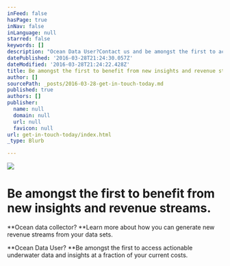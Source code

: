 ```yaml
---
inFeed: false
hasPage: true
inNav: false
inLanguage: null
starred: false
keywords: []
description: "Ocean Data User?Contact us and be amongst the first to access actionable underwater data and insights\_at a fraction of your current costs."
datePublished: '2016-03-28T21:24:30.057Z'
dateModified: '2016-03-28T21:24:22.428Z'
title: Be amongst the first to benefit from new insights and revenue streams.
author: []
sourcePath: _posts/2016-03-28-get-in-touch-today.md
published: true
authors: []
publisher:
  name: null
  domain: null
  url: null
  favicon: null
url: get-in-touch-today/index.html
_type: Blurb

---
```

![](https://the-grid-user-content.s3-us-west-2.amazonaws.com/33edbeda-c38d-433b-94ab-40e59d2044a6.jpg)

# Be amongst the first to benefit from new insights and revenue streams.

**Ocean data collector? **Learn more about how you can generate new revenue streams from your data sets.

**Ocean Data User? **Be amongst the first to access actionable underwater data and insights at a fraction of your current costs.